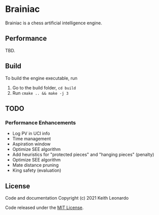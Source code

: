# Brainiac

Brainiac is a chess artificial intelligence engine.

## Performance

TBD.

## Build

To build the engine executable, run

1. Go to the build folder, `cd build`
2. Run `cmake .. && make -j 3`

## TODO

### Performance Enhancements

- Log PV in UCI info
- Time management
- Aspiration window
- Optimize SEE algorithm
- Add heuristics for "protected pieces" and "hanging pieces" (penalty)
- Optimize SEE algorithm
- Mate distance pruning
- King safety (evaluation)

## License

Code and documentation Copyright (c) 2021 Keith Leonardo

Code released under the [MIT License](https://choosealicense.com/licenses/mit/).
